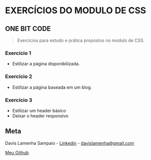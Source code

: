 # EXERCÍCIOS DO MODULO DE CSS

## ONE BIT CODE

> Exercícios para estudo e prática propostos no modulo de CSS.

### Exercício 1

- Estilizar a página disponibilizada.

### Exercício 2

- Estilizar a página baseada em um blog.

### Exercício 3

- Estilizar um header básico
- Deixar o header responsivo

## Meta

Davis Lamenha Sampaio - [Linkedin](https://www.linkedin.com/in/davislamenha/) - davislamenha@gmail.com

[Meu Github](https://github.com/davislamenha)
